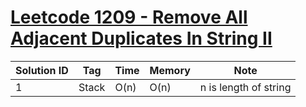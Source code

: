 # [Leetcode  1209 - Remove All Adjacent Duplicates In String II](https://leetcode.com/problems/remove-all-adjacent-duplicates-in-string-ii/)

| Solution ID | Tag | Time | Memory | Note |
| ----------- | --- | ---- | ------ | ---- |
| 1 | Stack | O(n) | O(n) | n is length of string |
